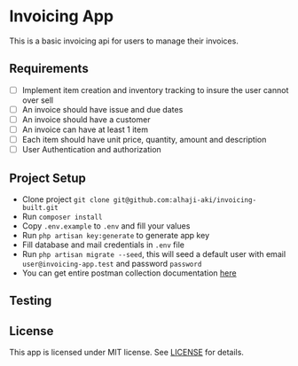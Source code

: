 # Invoicing App

This is a basic invoicing api for users to manage their invoices.

## Requirements

- [ ] Implement item creation and inventory tracking to insure the user cannot over sell
- [ ] An invoice should have issue and due dates
- [ ] An invoice should have a customer
- [ ] An invoice can have at least 1 item
- [ ] Each item should have unit price, quantity, amount and description
- [ ] User Authentication and authorization

## Project Setup

- Clone project `git clone git@github.com:alhaji-aki/invoicing-built.git`
- Run `composer install`
- Copy `.env.example` to `.env` and fill your values
- Run `php artisan key:generate` to generate app key
- Fill database and mail credentials in `.env` file
- Run `php artisan migrate --seed`, this will seed a default user with email `user@invoicing-app.test` and password `password`
- You can get entire postman collection documentation [here](https://documenter.getpostman.com/view/2848345/2s93zB6hgy)

## Testing

## License

This app is licensed under MIT license. See [LICENSE](LICENSE) for details.
